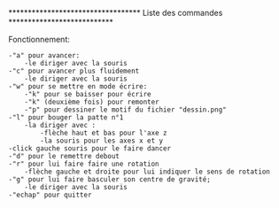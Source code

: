 ********************************** Liste des commandes ***************************

Fonctionnement:

	-"a" pour avancer:
		-le diriger avec la souris
	-"c" pour avancer plus fluidement
		-le diriger avec la souris
	-"w" pour se mettre en mode écrire:
		-"k" pour se baisser pour écrire
		-"k" (deuxième fois) pour remonter
		-"p" pour dessiner le motif du fichier "dessin.png"
	-"l" pour bouger la patte n°1
		-la diriger avec :
			-flèche haut et bas pour l'axe z
			-la souris pour les axes x et y
	-click gauche souris pour le faire dancer
	-"d" pour le remettre debout
	-"r" pour lui faire faire une rotation
		-flèche gauche et droite pour lui indiquer le sens de rotation
	-"g" pour lui faire basculer son centre de gravité; 
		-le diriger avec la souris
	-"echap" pour quitter
